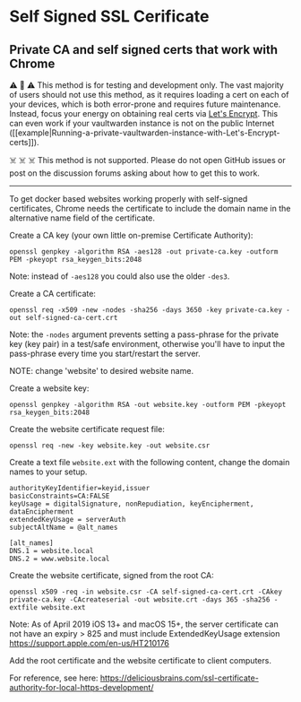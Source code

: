 # Self Signed SSL Cerificate

## Private CA and self signed certs that work with Chrome

:warning: :poop: :warning: This method is for testing and development only. The vast majority of users should not use this method, as it requires loading a cert on each of your devices, which is both error-prone and requires future maintenance. Instead, focus your energy on obtaining real certs via [Let's Encrypt](https://letsencrypt.org/getting-started/). This can even work if your vaultwarden instance is not on the public Internet ([[example|Running-a-private-vaultwarden-instance-with-Let's-Encrypt-certs]]).

:skull_and_crossbones: :skull_and_crossbones: :skull_and_crossbones: This method is not supported. Please do not open GitHub issues or post on the discussion forums asking about how to get this to work.

---

To get docker based websites working properly with self-signed certificates, Chrome needs the certificate to include the domain name in the alternative name field of the certificate.

Create a CA key (your own little on-premise Certificate Authority):
```
openssl genpkey -algorithm RSA -aes128 -out private-ca.key -outform PEM -pkeyopt rsa_keygen_bits:2048
```

Note: instead of `-aes128` you could also use the older `-des3`.

Create a CA certificate:
```
openssl req -x509 -new -nodes -sha256 -days 3650 -key private-ca.key -out self-signed-ca-cert.crt
```

Note: the `-nodes` argument prevents setting a pass-phrase for the private key (key pair) in a test/safe environment, otherwise you'll have to input the pass-phrase every time you start/restart the server.

NOTE: change 'website' to desired website name.

Create a website key:
```
openssl genpkey -algorithm RSA -out website.key -outform PEM -pkeyopt rsa_keygen_bits:2048
```

Create the website certificate request file:
```
openssl req -new -key website.key -out website.csr
```

Create a text file `website.ext` with the following content, change the domain names to your setup.
```
authorityKeyIdentifier=keyid,issuer
basicConstraints=CA:FALSE
keyUsage = digitalSignature, nonRepudiation, keyEncipherment, dataEncipherment
extendedKeyUsage = serverAuth
subjectAltName = @alt_names

[alt_names]
DNS.1 = website.local
DNS.2 = www.website.local
```


Create the website certificate, signed from the root CA:

```
openssl x509 -req -in website.csr -CA self-signed-ca-cert.crt -CAkey private-ca.key -CAcreateserial -out website.crt -days 365 -sha256 -extfile website.ext
```
Note: As of April 2019 iOS 13+ and macOS 15+, the server certificate can not have an expiry > 825 and must include ExtendedKeyUsage extension https://support.apple.com/en-us/HT210176 
 
Add the root certificate and the website certificate to client computers.


For reference, see here: https://deliciousbrains.com/ssl-certificate-authority-for-local-https-development/